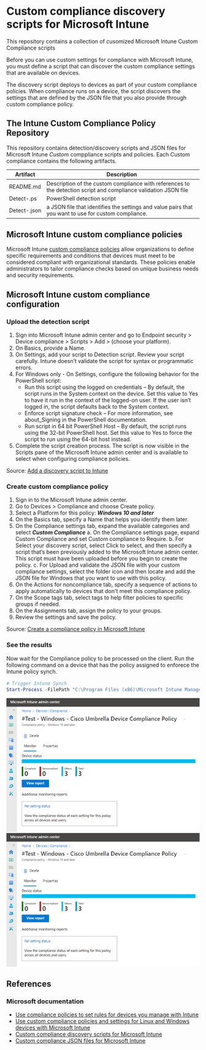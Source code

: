 # Custom compliance discovery scripts for Microsoft Intune

This repository contains a collection of cusomized Microsoft Intune Custom Compliance scripts

Before you can use custom settings for compliance with Microsoft Intune, you must define a script that can discover the custom compliance settings that are available on devices.

The discovery script deploys to devices as part of your custom compliance policies. When compliance runs on a device, the script discovers the settings that are defined by the JSON file that you also provide through custom compliance policy.

## The Intune Custom Compliance Policy Repository

This repository contains detection/discovery scripts and JSON files for Microsoft Intune *Custom* comppliance scripts and policies. Each Custom compliance contains the following artifacts.

| Artifact | Description |
| ---------|-------------|
| README.md | Description of the custom compliance with references to the detection script and compliance validation JSON file |
| Detect-.ps | PowerShell detection script |
| Detect-.json |  a JSON file that identifies the settings and value pairs that you want to use for custom compliance.|

## Microsoft Intune custom compliance policies

Microsoft Intune [custom compliance policies](https://learn.microsoft.com/en-us/mem/intune/protect/compliance-use-custom-settings) allow organizations to define specific requirements and conditions that devices must meet to be considered compliant with organizational standards. These policies enable administrators to tailor compliance checks based on unique business needs and security requirements.

## Microsoft Intune custom compliance configuration

### Upload the detection script

1. Sign into Microsoft Intune admin center and go to Endpoint security > Device compliance > Scripts > Add > (choose your platform).
2. On Basics, provide a Name.
3. On Settings, add your script to Detection script. Review your script carefully. Intune doesn’t validate the script for syntax or programmatic errors.
4. For Windows only - On Settings, configure the following behavior for the PowerShell script:
    - Run this script using the logged on credentials – By default, the script runs in the System context on the device. Set this value to Yes to have it run in the context of the logged-on user. If the user isn’t logged in, the script defaults back to the System context.
    - Enforce script signature check – For more information, see about_Signing in the PowerShell documentation.
    - Run script in 64 bit PowerShell Host – By default, the script runs using the 32-bit PowerShell host. Set this value to Yes to force the script to run using the 64-bit host instead.
5. Complete the script creation process. The script is now visible in the Scripts pane of the Microsoft Intune admin center and is available to select when configuring compliance policies.

Source: [Add a discovery script to Intune](https://learn.microsoft.com/en-us/mem/intune/protect/compliance-custom-script#add-a-discovery-script-to-intune)

### Create custom compliance policy

1. Sign in to the Microsoft Intune admin center.
2. Go to Devices > Compliance and choose Create policy.
3. Select a Platform for this policy: ***Windows 10 and later***
4. On the Basics tab, specify a Name that helps you identify them later.
5. On the Compliance settings tab, expand the available categories and select ***Custom Compliance***
    a. On the Compliance settings page, expand Custom Compliance and set Custom compliance to Require.
    b. For Select your discovery script, select Click to select, and then specify a script that’s been previously added to the Microsoft Intune admin center. This script must have been uploaded before you begin to create the policy.
    c. For Upload and validate the JSON file with your custom compliance settings, select the folder icon and then locate and add the JSON file for Windows that you want to use with this policy.
6. On the Actions for noncompliance tab, specify a sequence of actions to apply automatically to devices that don't meet this compliance policy.
7. On the Scope tags tab, select tags to help filter policies to specific groups if needed.
8. On the Assignments tab, assign the policy to your groups.
9. Review the settings and save the policy.

Source: [Create a compliance policy in Microsoft Intune](https://learn.microsoft.com/en-us/mem/intune/protect/create-compliance-policy)

### See the results

Now wait for the Compliance policy to be processed on the client. Run the following command on a device that has the policy assigned to enforece the Intune policy synch.

```powershell
# Trigger Intune Synch
Start-Process -FilePath "C:\Program Files (x86)\Microsoft Intune Management Extension\Microsoft.Management.Services.IntuneWindowsAgent.exe" -ArgumentList intunemanagementextension://synccompliance
```

![CustomCompliancePolicy](https://github.com/bigjoestretch/public/blob/main/Intune/Compliance/media/CompliancePolicyResult1.png?raw=true)
![CustomComplianceResult](https://github.com/bigjoestretch/public/blob/main/Intune/Compliance/media/CompliancePolicyResult1.png?raw=true)

## References

### Microsoft documentation

- [Use compliance policies to set rules for devices you manage with Intune](https://learn.microsoft.com/en-us/mem/intune/protect/device-compliance-get-started)
- [Use custom compliance policies and settings for Linux and Windows devices with Microsoft Intune](https://learn.microsoft.com/en-us/mem/intune/protect/compliance-use-custom-settings)
- [Custom compliance discovery scripts for Microsoft Intune](https://learn.microsoft.com/en-us/mem/intune/protect/compliance-custom-script)
- [Custom compliance JSON files for Microsoft Intune](https://learn.microsoft.com/en-us/mem/intune/protect/compliance-custom-json)
